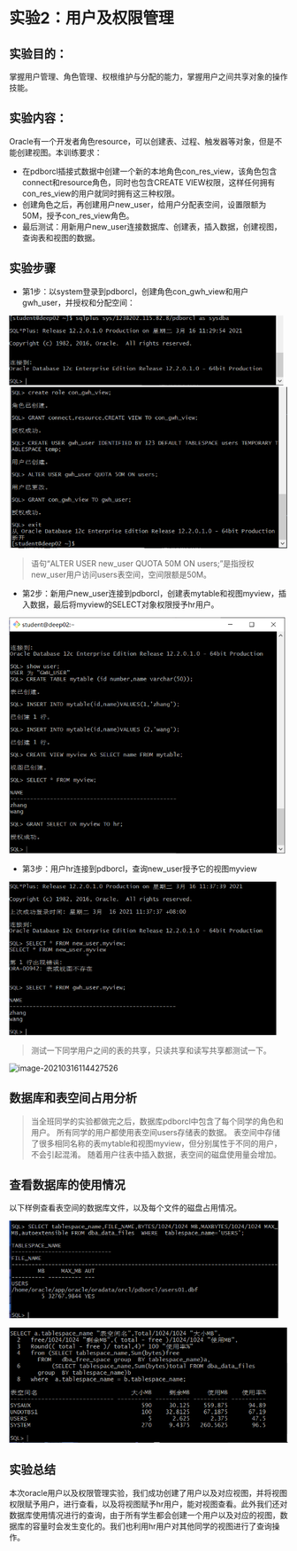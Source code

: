 # 实验2：用户及权限管理

## 实验目的：

掌握用户管理、角色管理、权根维护与分配的能力，掌握用户之间共享对象的操作技能。

## 实验内容：

Oracle有一个开发者角色resource，可以创建表、过程、触发器等对象，但是不能创建视图。本训练要求：

- 在pdborcl插接式数据中创建一个新的本地角色con_res_view，该角色包含connect和resource角色，同时也包含CREATE VIEW权限，这样任何拥有con_res_view的用户就同时拥有这三种权限。
- 创建角色之后，再创建用户new_user，给用户分配表空间，设置限额为50M，授予con_res_view角色。
- 最后测试：用新用户new_user连接数据库、创建表，插入数据，创建视图，查询表和视图的数据。

## 实验步骤

- 第1步：以system登录到pdborcl，创建角色con_gwh_view和用户gwh_user，并授权和分配空间：

<img src="./img/image-20210316113127776.png" alt="image-20210316113127776" style="zoom: 67%;" />

<img src=".\img\image-20210316113324872.png" alt="image-20210316113324872" style="zoom:67%;" />

> 语句“ALTER USER new_user QUOTA 50M ON users;”是指授权new_user用户访问users表空间，空间限额是50M。

- 第2步：新用户new_user连接到pdborcl，创建表mytable和视图myview，插入数据，最后将myview的SELECT对象权限授予hr用户。

<img src=".\img\image-20210316113719371.png" alt="image-20210316113719371" style="zoom: 67%;" />

- 第3步：用户hr连接到pdborcl，查询new_user授予它的视图myview

<img src=".\img\image-20210316113804295.png" alt="image-20210316113804295" style="zoom: 67%;" />

> 测试一下同学用户之间的表的共享，只读共享和读写共享都测试一下。

![image-20210316114427526](E:\School\大三\下期\oracle\实验\img\image-20210316114427526.png)

## 数据库和表空间占用分析

> 当全班同学的实验都做完之后，数据库pdborcl中包含了每个同学的角色和用户。
> 所有同学的用户都使用表空间users存储表的数据。
> 表空间中存储了很多相同名称的表mytable和视图myview，但分别属性于不同的用户，不会引起混淆。
> 随着用户往表中插入数据，表空间的磁盘使用量会增加。

## 查看数据库的使用情况

以下样例查看表空间的数据库文件，以及每个文件的磁盘占用情况。

<img src=".\img\image-20210316114022754.png" alt="image-20210316114022754" style="zoom: 67%;" />

![image-20210316114055414](.\img\image-20210316114055414.png)



## 实验总结

​	本次oracle用户以及权限管理实验，我们成功创建了用户以及对应视图，并将视图权限赋予用户，进行查看，以及将视图赋予hr用户，能对视图查看。此外我们还对数据库使用情况进行的查询，由于所有学生都会创建一个用户以及对应的视图，数据库的容量时会发生变化的。我们也利用hr用户对其他同学的视图进行了查询操作。

# 